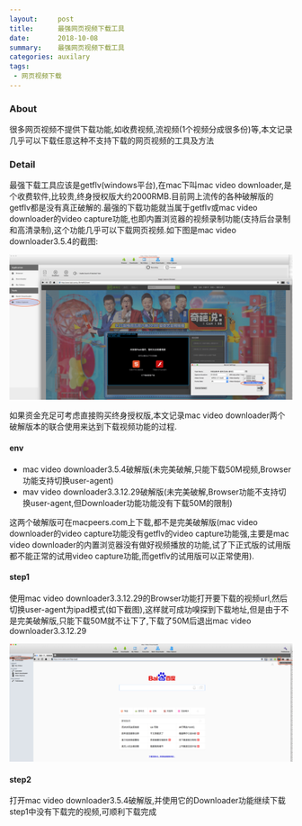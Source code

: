 ```yaml
---
layout:     post
title:      最强网页视频下载工具
date:       2018-10-08
summary:    最强网页视频下载工具
categories: auxilary
tags:
 - 网页视频下载
---
```


### About

很多网页视频不提供下载功能,如收费视频,流视频(1个视频分成很多份)等,本文记录几乎可以下载任意这种不支持下载的网页视频的工具及方法

### Detail

最强下载工具应该是getflv(windows平台),在mac下叫mac video downloader,是个收费软件,比较贵,终身授权版大约2000RMB.目前网上流传的各种破解版的getflv都是没有真正破解的.最强的下载功能就当属于getflv或mac video downloader的video capture功能,也即内置浏览器的视频录制功能(支持后台录制和高清录制),这个功能几乎可以下载网页视频.如下图是mac video downloader3.5.4的截图:

![mvd][1]

如果资金充足可考虑直接购买终身授权版,本文记录mac video downloader两个破解版本的联合使用来达到下载视频功能的过程.

#### env

+ mac video downloader3.5.4破解版(未完美破解,只能下载50M视频,Browser功能支持切换user-agent)
+ mav video downloader3.3.12.29破解版(未完美破解,Browser功能不支持切换user-agent,但Downloader功能功能没有下载50M的限制)

这两个破解版可在macpeers.com上下载,都不是完美破解版(mac video downloader的video capture功能没有getflv的video capture功能强,主要是mac video downloader的内置浏览器没有做好视频播放的功能,试了下正式版的试用版都不能正常的试用video capture功能,而getflv的试用版可以正常使用).

#### step1

使用mac video downloader3.3.12.29的Browser功能打开要下载的视频url,然后切换user-agent为ipad模式(如下截图),这样就可成功嗅探到下载地址,但是由于不是完美破解版,只能下载50M就不让下了,下载了50M后退出mac video downloader3.3.12.29

![mvd2][2]

#### step2

打开mac video downloader3.5.4破解版,并使用它的Downloader功能继续下载step1中没有下载完的视频,可顺利下载完成

[1]: https://raw.githubusercontent.com/3xp10it/pic/master/mvd1.jpeg
[2]: https://raw.githubusercontent.com/3xp10it/pic/master/mvd2.png
